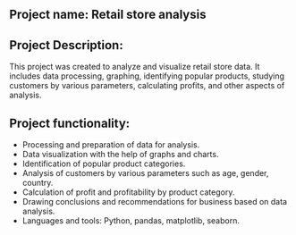 ## Project name: Retail store analysis

## Project Description:
This project was created to analyze and visualize retail store data. It includes data processing, graphing, identifying popular products, studying customers by various parameters, calculating profits, and other aspects of analysis.

## Project functionality:

- Processing and preparation of data for analysis.
- Data visualization with the help of graphs and charts.
- Identification of popular product categories.
- Analysis of customers by various parameters such as age, gender, country.
- Calculation of profit and profitability by product category.
- Drawing conclusions and recommendations for business based on data analysis.
- Languages and tools: Python, pandas, matplotlib, seaborn.
